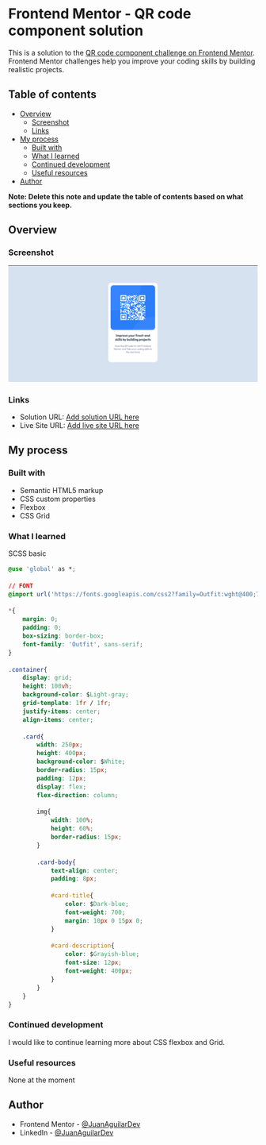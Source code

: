 # Frontend Mentor - QR code component solution

This is a solution to the [QR code component challenge on Frontend Mentor](https://www.frontendmentor.io/challenges/qr-code-component-iux_sIO_H). Frontend Mentor challenges help you improve your coding skills by building realistic projects. 

## Table of contents

- [Overview](#overview)
  - [Screenshot](#screenshot)
  - [Links](#links)
- [My process](#my-process)
  - [Built with](#built-with)
  - [What I learned](#what-i-learned)
  - [Continued development](#continued-development)
  - [Useful resources](#useful-resources)
- [Author](#author)

**Note: Delete this note and update the table of contents based on what sections you keep.**

## Overview

### Screenshot

![Frontend QR Challenge](./screenshot.png)

### Links

- Solution URL: [Add solution URL here](https://your-solution-url.com)
- Live Site URL: [Add live site URL here](https://juanaguilardev.github.io/QR-code-component/)

## My process

### Built with

- Semantic HTML5 markup
- CSS custom properties
- Flexbox
- CSS Grid

### What I learned

SCSS basic

```css
@use 'global' as *;

// FONT
@import url('https://fonts.googleapis.com/css2?family=Outfit:wght@400;700&display=swap');

*{
    margin: 0;
    padding: 0;
    box-sizing: border-box;
    font-family: 'Outfit', sans-serif;
}

.container{
    display: grid;
    height: 100vh;
    background-color: $Light-gray;
    grid-template: 1fr / 1fr;
    justify-items: center;
    align-items: center;

    .card{
        width: 250px;
        height: 400px;
        background-color: $White;
        border-radius: 15px;
        padding: 12px;
        display: flex;
        flex-direction: column;

        img{
            width: 100%;
            height: 60%;
            border-radius: 15px;
        }

        .card-body{
            text-align: center;
            padding: 8px;
            
            #card-title{
                color: $Dark-blue;
                font-weight: 700;
                margin: 10px 0 15px 0;
            }

            #card-description{
                color: $Grayish-blue;
                font-size: 12px;
                font-weight: 400px;
            }
        }
    }
}
```

### Continued development

I would like to continue learning more about CSS flexbox and Grid.

### Useful resources

None at the moment

## Author

- Frontend Mentor - [@JuanAguilarDev](https://www.frontendmentor.io/profile/JuanAguilarDev)
- LinkedIn - [@JuanAguilarDev](https://www.linkedin.com/in/juan-manuel-aguilar-garrido-a343141bb/)
